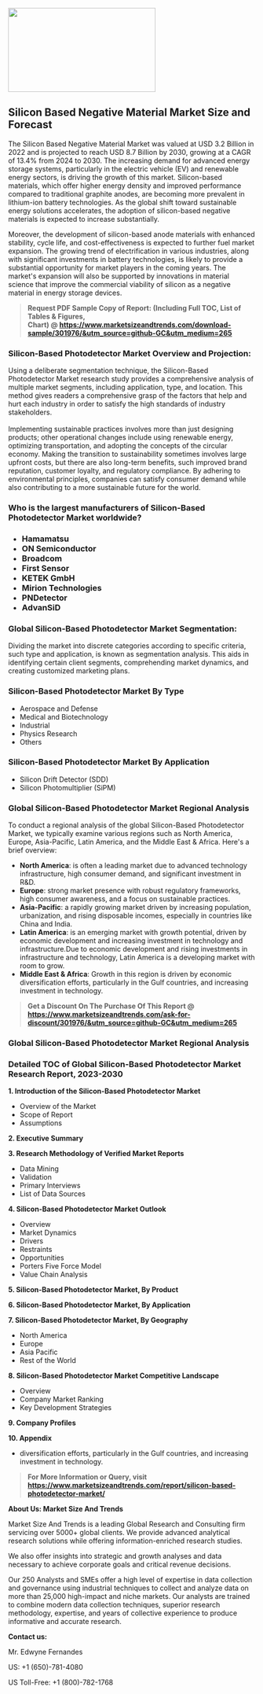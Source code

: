 <p><img class="alignnone size-medium wp-image-20088" src="https://ffe5etoiles.com/wp-content/uploads/2024/12/MST1-300x171.png" alt="" width="300" height="171" /></p><h2>Silicon Based Negative Material Market Size and Forecast</h2><p>The Silicon Based Negative Material Market was valued at USD 3.2 Billion in 2022 and is projected to reach USD 8.7 Billion by 2030, growing at a CAGR of 13.4% from 2024 to 2030. The increasing demand for advanced energy storage systems, particularly in the electric vehicle (EV) and renewable energy sectors, is driving the growth of this market. Silicon-based materials, which offer higher energy density and improved performance compared to traditional graphite anodes, are becoming more prevalent in lithium-ion battery technologies. As the global shift toward sustainable energy solutions accelerates, the adoption of silicon-based negative materials is expected to increase substantially.</p><p>Moreover, the development of silicon-based anode materials with enhanced stability, cycle life, and cost-effectiveness is expected to further fuel market expansion. The growing trend of electrification in various industries, along with significant investments in battery technologies, is likely to provide a substantial opportunity for market players in the coming years. The market's expansion will also be supported by innovations in material science that improve the commercial viability of silicon as a negative material in energy storage devices.</p></p><blockquote id="" class=""><strong>Request PDF Sample Copy of Report: (Including Full TOC, List of Tables &amp; Figures, Chart)&nbsp;@&nbsp;<strong><a href="https://www.marketsizeandtrends.com/download-sample/301976/&utm_source=github-GC&utm_medium=265" target="_blank">https://www.marketsizeandtrends.com/download-sample/301976/&utm_source=github-GC&utm_medium=265</a></strong></strong></blockquote><h3 id="" class="">Silicon-Based Photodetector Market&nbsp;Overview and Projection:</h3><p id="" class="">Using a deliberate segmentation technique, the Silicon-Based Photodetector Market research study provides a comprehensive analysis of multiple market segments, including application, type, and location. This method gives readers a comprehensive grasp of the factors that help and hurt each industry in order to satisfy the high standards of industry stakeholders. <br /> <br />Implementing sustainable practices involves more than just designing products; other operational changes include using renewable energy, optimizing transportation, and adopting the concepts of the circular economy. Making the transition to sustainability sometimes involves large upfront costs, but there are also long-term benefits, such improved brand reputation, customer loyalty, and regulatory compliance. By adhering to environmental principles, companies can satisfy consumer demand while also contributing to a more sustainable future for the world.</p><h3 id="" class="">Who is the largest manufacturers of&nbsp;Silicon-Based Photodetector Market worldwide?</h3><h3 class=""><p><ul><li>Hamamatsu </li><li> ON Semiconductor </li><li> Broadcom </li><li> First Sensor </li><li> KETEK GmbH </li><li> Mirion Technologies </li><li> PNDetector </li><li> AdvanSiD</li></ul></p></h3><h3 id="" class="">Global&nbsp;Silicon-Based Photodetector Market Segmentation:</h3><p id="" class="">Dividing the market into discrete categories according to specific criteria, such type and application, is known as segmentation analysis. This aids in identifying certain client segments, comprehending market dynamics, and creating customized marketing plans.</p><h3 id="" class="">Silicon-Based Photodetector Market&nbsp;By Type</h3><p><p><ul><li>Aerospace and Defense</li><li> Medical and Biotechnology</li><li> Industrial</li><li> Physics Research</li><li> Others</p></li></ul></p></p><h3 id="" class="">Silicon-Based Photodetector Market&nbsp;By Application</h3><p class=""><p><ul><li>Silicon Drift Detector (SDD)</li><li> Silicon Photomultiplier (SiPM)</li></ul></p></p><h3 id="" class="">Global Silicon-Based Photodetector Market Regional Analysis</h3><p id="" class="">To conduct a regional analysis of the global Silicon-Based Photodetector Market, we typically examine various regions such as North America, Europe, Asia-Pacific, Latin America, and the Middle East &amp; Africa. Here's a brief overview:</p><ul><li><strong>North America</strong>: is often a leading market due to advanced technology infrastructure, high consumer demand, and significant investment in R&amp;D.</li><li><strong>Europe</strong>: strong market presence with robust regulatory frameworks, high consumer awareness, and a focus on sustainable practices.</li><li><strong>Asia-Pacific</strong>: a rapidly growing market driven by increasing population, urbanization, and rising disposable incomes, especially in countries like China and India.</li><li><strong>Latin America</strong>: is an emerging market with growth potential, driven by economic development and increasing investment in technology and infrastructure.Due to economic development and rising investments in infrastructure and technology, Latin America is a developing market with room to grow.</li><li><strong>Middle East &amp; Africa</strong>: Growth in this region is driven by economic diversification efforts, particularly in the Gulf countries, and increasing investment in technology.</li></ul><blockquote id="" class=""><strong>Get a Discount On The Purchase Of This Report @ <strong><a href="https://www.marketsizeandtrends.com/ask-for-discount/301976/&utm_source=github-GC&utm_medium=265" target="_blank">https://www.marketsizeandtrends.com/ask-for-discount/301976/&utm_source=github-GC&utm_medium=265</a></strong></strong></blockquote><h3 id="" class="">Global Silicon-Based Photodetector Market Regional Analysis</h3><h3 id="" class="">Detailed TOC of Global Silicon-Based Photodetector Market Research Report, 2023-2030</h3><p id="" class=""><strong>1. Introduction of the Silicon-Based Photodetector Market</strong></p><ul><li>Overview of the Market</li><li>Scope of Report</li><li>Assumptions</li></ul><p id="" class=""><strong>2. Executive Summary</strong></p><p id="" class=""><strong>3. Research Methodology of Verified Market Reports</strong></p><ul><li>Data Mining</li><li>Validation</li><li>Primary Interviews</li><li>List of Data Sources</li></ul><p id="" class=""><strong>4. Silicon-Based Photodetector Market Outlook</strong></p><ul><li>Overview</li><li>Market Dynamics</li><li>Drivers</li><li>Restraints</li><li>Opportunities</li><li>Porters Five Force Model</li><li>Value Chain Analysis</li></ul><p id="" class=""><strong>5. Silicon-Based Photodetector Market, By Product</strong></p><p id="" class=""><strong>6. Silicon-Based Photodetector Market, By Application</strong></p><p id="" class=""><strong>7. Silicon-Based Photodetector Market, By Geography</strong></p><ul><li>North America</li><li>Europe</li><li>Asia Pacific</li><li>Rest of the World</li></ul><p id="" class=""><strong>8. Silicon-Based Photodetector Market Competitive Landscape</strong></p><ul><li>Overview</li><li>Company Market Ranking</li><li>Key Development Strategies</li></ul><p id="" class=""><strong>9. Company Profiles</strong></p><p id="" class=""><strong>10. Appendix</strong></p><ul><li>diversification efforts, particularly in the Gulf countries, and increasing investment in technology.</li></ul><blockquote id="" class=""><strong>For More Information or Query, visit <strong><strong><a href="https://www.marketsizeandtrends.com/report/silicon-based-photodetector-market/" target="_blank">https://www.marketsizeandtrends.com/report/silicon-based-photodetector-market/</a></strong></strong></strong></blockquote><p id="" class=""><strong>About Us: Market Size And Trends</strong></p><p id="" class="">Market Size And Trends is a leading Global Research and Consulting firm servicing over 5000+ global clients. We provide advanced analytical research solutions while offering information-enriched research studies.</p><p id="" class="">We also offer insights into strategic and growth analyses and data necessary to achieve corporate goals and critical revenue decisions.</p><p id="" class="">Our 250 Analysts and SMEs offer a high level of expertise in data collection and governance using industrial techniques to collect and analyze data on more than 25,000 high-impact and niche markets. Our analysts are trained to combine modern data collection techniques, superior research methodology, expertise, and years of collective experience to produce informative and accurate research.</p><p id="" class=""><strong>Contact us:</strong></p><p id="" class="">Mr. Edwyne Fernandes</p><p id="" class="">US: +1 (650)-781-4080</p><p id="" class="">US Toll-Free: +1 (800)-782-1768</p>

